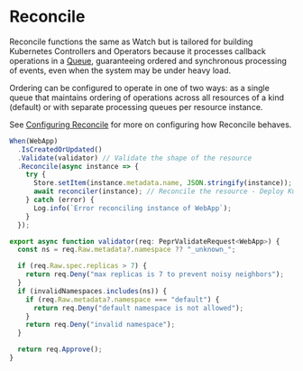 # Reconcile

Reconcile functions the same as Watch but is tailored for building Kubernetes Controllers and Operators because it processes callback operations in a [Queue](https://github.com/defenseunicorns/pepr/blob/f01f5eeda16c13ecd0d51b26b8a16ed7e4c1b080/src/lib/watch-processor.ts#L86), guaranteeing ordered and synchronous processing of events, even when the system may be under heavy load.

Ordering can be configured to operate in one of two ways: as a single queue that maintains ordering of operations across all resources of a kind (default) or with separate processing queues per resource instance.

See [Configuring Reconcile](/user-guide/customization#configuring-reconcile) for more on configuring how Reconcile behaves.

```ts
When(WebApp)
  .IsCreatedOrUpdated()
  .Validate(validator) // Validate the shape of the resource
  .Reconcile(async instance => {
    try {
      Store.setItem(instance.metadata.name, JSON.stringify(instance));
      await reconciler(instance); // Reconcile the resource - Deploy Kubernetes manifests, etc.
    } catch (error) {
      Log.info(`Error reconciling instance of WebApp`);
    }
  });

export async function validator(req: PeprValidateRequest<WebApp>) {
  const ns = req.Raw.metadata?.namespace ?? "_unknown_";

  if (req.Raw.spec.replicas > 7) {
    return req.Deny("max replicas is 7 to prevent noisy neighbors");
  }
  if (invalidNamespaces.includes(ns)) {
    if (req.Raw.metadata?.namespace === "default") {
      return req.Deny("default namespace is not allowed");
    }
    return req.Deny("invalid namespace");
  }

  return req.Approve();
}
```
